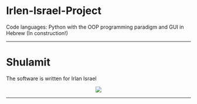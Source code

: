 # Irlen-Israel-Project
Code languages: Python with the OOP programming paradigm and GUI in Hebrew (In construction!)

---
# Shulamit
<p>The software is written for Irlan Israel</p>

<p align='center'>
  <img src='https://i.imgur.com/7rvjwm9l.jpg'/>
</p>

---
